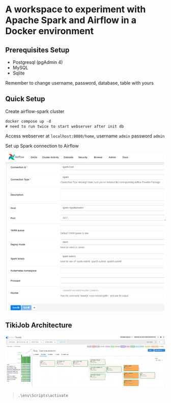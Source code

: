 # A workspace to experiment with Apache Spark and Airflow in a Docker environment

## Prerequisites Setup

- Postgresql (pgAdmin 4)
- MySQL
- Sqlite

Remember to change username, password, database, table with yours

## Quick Setup

Create airflow-spark cluster

    docker compose up -d  
    # need to run twice to start webserver after init db

Access webserver at `localhost:8080/home`, username `admin` password `admin`

Set up Spark connection to Airflow

![spark-conn.png](./doc/spark-conn.png)

## TikiJob Architecture

![airflow_tiki.png](./doc/airflow_tiki.png)

> `.\env\Scripts\activate`